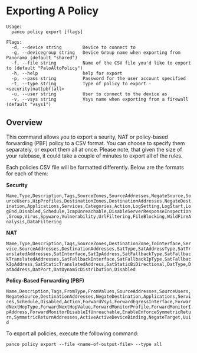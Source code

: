 # Exporting A Policy

```
Usage:
  panco policy export [flags]

Flags:
  -d, --device string        Device to connect to
  -g, --devicegroup string   Device Group name when exporting from Panorama (default "shared")
  -f, --file string          Name of the CSV file you'd like to export to (default "PaloAltoPolicy")
  -h, --help                 help for export
  -p, --pass string          Password for the user account specified
  -t, --type string          Type of policy to export - <security|nat|pbf|all>
  -u, --user string          User to connect to the device as
  -v, --vsys string          Vsys name when exporting from a firewall (default "vsys1")
```

## Overview

This command allows you to export a seurity, NAT or policy-based forwarding (PBF) policy to a CSV format. You can choose
to specify them separately, or export them all at once. Please note, that given the size of your rulebase, it could take
a couple of minutes to export all of the rules.

Each policies CSV file will be formatted differently. Below are the formats for each of them:

**Security**

`Name,Type,Description,Tags,SourceZones,SourceAddresses,NegateSource,SourceUsers,HipProfiles,DestinationZones,DestinationAddresses,NegateDestination,Applications,Services,Categories,Action,LogSetting,LogStart,LogEnd,Disabled,Schedule,IcmpUnreachable,DisableServerResponseInspection,Group,Virus,Spyware,Vulnerability,UrlFiltering,FileBlocking,WildFireAnalysis,DataFiltering`

**NAT**

`Name,Type,Description,Tags,SourceZones,DestinationZone,ToInterface,Service,SourceAddresses,DestinationAddresses,SatType,SatAddressType,SatTranslatedAddresses,SatInterface,SatIpAddress,SatFallbackType,SatFallbackTranslatedAddresses,SatFallbackInterface,SatFallbackIpType,SatFallbackIpAddress,SatStaticTranslatedAddress,SatStaticBiDirectional,DatType,DatAddress,DatPort,DatDynamicDistribution,Disabled`

**Policy-Based Forwarding (PBF)**

`Name,Description,Tags,FromType,FromValues,SourceAddresses,SourceUsers,NegateSource,DestinationAddresses,NegateDestination,Applications,Services,Schedule,Disabled,Action,ForwardVsys,ForwardEgressInterface,ForwardNextHopType,ForwardNextHopValue,ForwardMonitorProfile,ForwardMonitorIpAddress,ForwardMonitorDisableIfUnreachable,EnableEnforceSymmetricReturn,SymmetricReturnAddresses,ActiveActiveDeviceBinding,NegateTarget,Uuid`

To export all policies, execute the following command:

```
panco policy export --file <name-of-output-file> --type all
```